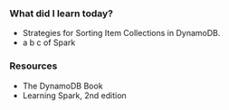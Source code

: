### What did I learn today?

- Strategies for Sorting Item Collections in DynamoDB.
- a b c of Spark

### Resources
- The DynamoDB Book
- Learning Spark, 2nd edition